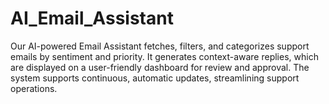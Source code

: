 # AI_Email_Assistant
Our AI-powered Email Assistant fetches, filters, and categorizes support emails by sentiment and priority. It generates context-aware replies, which are displayed on a user-friendly dashboard for review and approval. The system supports continuous, automatic updates, streamlining support operations.
